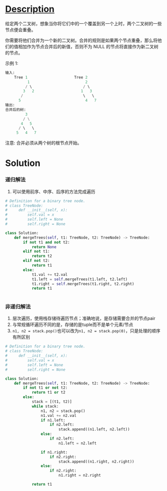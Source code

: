 # [Description](https://leetcode-cn.com/problems/find-mode-in-binary-search-tree/)
给定两个二叉树，想象当你将它们中的一个覆盖到另一个上时，两个二叉树的一些节点便会重叠。

你需要将他们合并为一个新的二叉树。合并的规则是如果两个节点重叠，那么将他们的值相加作为节点合并后的新值，否则不为 NULL 的节点将直接作为新二叉树的节点。

示例 1:
```python
输入: 
	Tree 1                     Tree 2                  
          1                         2                             
         / \                       / \                            
        3   2                     1   3                        
       /                           \   \                      
      5                             4   7                  
输出: 
合并后的树:
	     3
	    / \
	   4   5
	  / \   \ 
	 5   4   7
```
注意: 合并必须从两个树的根节点开始。



# Solution
### 递归解法
1. 可以使用前序、中序、后序的方法完成遍历
```python
# Definition for a binary tree node.
# class TreeNode:
#     def __init__(self, x):
#         self.val = x
#         self.left = None
#         self.right = None

class Solution:
    def mergeTrees(self, t1: TreeNode, t2: TreeNode) -> TreeNode:
        if not t1 and not t2:
            return None
        elif not t1:
            return t2
        elif not t2:
            return t1
        else:
            t1.val += t2.val
            t1.left = self.mergeTrees(t1.left, t2.left)
            t1.right = self.mergeTrees(t1.right, t2.right)
            return t1
        
```

### 非递归解法
1. 层次遍历，使用栈存储待遍历节点；准确地说，是存储需要合并的节点pair
2. 与常规循环遍历不同的是，存储的是tuple而不是单个元素/节点
3. ```n1, n2 = stack.pop()```也可以改为```n1, n2 = stack.pop(0)```，只是处理的顺序有所区别
```python
# Definition for a binary tree node.
# class TreeNode:
#     def __init__(self, x):
#         self.val = x
#         self.left = None
#         self.right = None

class Solution:
    def mergeTrees(self, t1: TreeNode, t2: TreeNode) -> TreeNode:
        if not t1 or not t2:
            return t1 or t2
        else:
            stack = [(t1, t2)]
            while stack:
                n1, n2 = stack.pop()
                n1.val += n2.val
                if n1.left:
                    if n2.left:
                        stack.append((n1.left, n2.left))
                else:
                    if n2.left:
                        n1.left = n2.left

                if n1.right:
                    if n2.right:
                        stack.append((n1.right, n2.right))
                else:
                    if n2.right:
                        n1.right = n2.right

            return t1

```